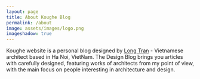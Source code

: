 ```yaml
---
layout: page
title: About Koughe Blog
permalink: /about
image: assets/images/logo.png
imageshadow: true
---
```


Koughe website is a personal blog designed by <a href="https://koughe.github.io/authors">Long Tran</a> - Vietnamese architect based in Ha Noi, VietNam.
The Design Blog brings you articles with carefully designed, featuring works of architects from my point of view,
with the main focus on people interesting in architecture and design.



